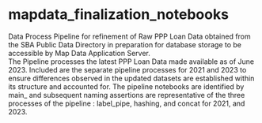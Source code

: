 # mapdata_finalization_notebooks

Data Process Pipeline for refinement of Raw PPP Loan Data obtained from the SBA Public Data Directory in preparation for database storage to be accessible by Map Data Application Server.<br>
The Pipeline processes the latest PPP Loan Data made available as of June 2023. Included are the separate pipeline processes for 2021 and 2023 to ensure differences observed in the updated datasets are established within its structure and accounted for. The pipeline notebooks are identified by main_ and subsequent naming assertions are representative of the three processes of the pipeline : label_pipe, hashing, and concat for 2021, and 2023.
